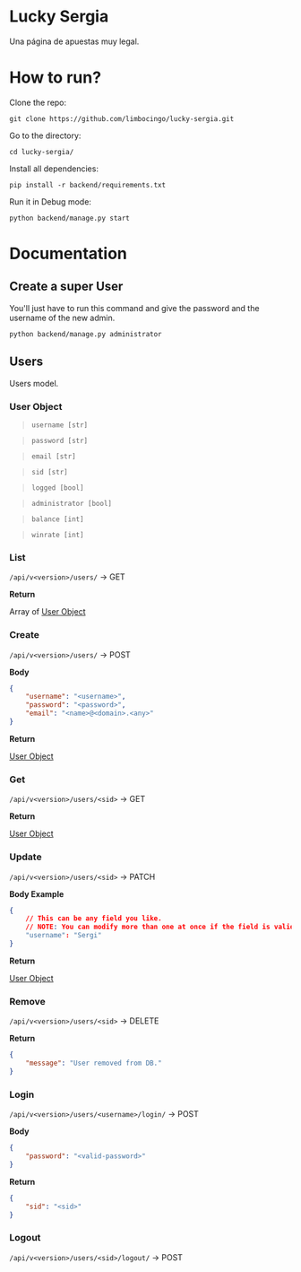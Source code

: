 # Lucky Sergia
Una página de apuestas muy legal.

# How to run?
Clone the repo: 
```shell 
git clone https://github.com/limbocingo/lucky-sergia.git
```

Go to the directory:
```shell 
cd lucky-sergia/
```

Install all dependencies: 
```shell 
pip install -r backend/requirements.txt
```

Run it in Debug mode: 
```shell 
python backend/manage.py start
```

# Documentation
## Create a super User
You'll just have to run this command and give the password and the username of the new admin.
```shell
python backend/manage.py administrator
```

## Users
Users model.

### User Object

> `username [str]`

> `password [str]` 

> `email [str]` 

> `sid [str]` 

> `logged [bool]` 

> `administrator [bool]` 

> `balance [int]` 

> `winrate [int]` 

### List
`/api/v<version>/users/` -> GET

**Return**

Array of [User Object](./README.md#user-object)


### Create
`/api/v<version>/users/` -> POST

**Body** 
```json
{
    "username": "<username>",
    "password": "<password>",
    "email": "<name>@<domain>.<any>"
}
```

**Return**

[User Object](./README.md#user-object)


### Get
`/api/v<version>/users/<sid>` -> GET

**Return**

[User Object](./README.md#user-object)


### Update
`/api/v<version>/users/<sid>` -> PATCH


**Body Example**

```json
{
    // This can be any field you like.
    // NOTE: You can modify more than one at once if the field is valid.
    "username": "Sergi"
}
```


**Return**

[User Object](./README.md#user-object) 

### Remove
`/api/v<version>/users/<sid>` -> DELETE


**Return**

```json
{
    "message": "User removed from DB."
}
``` 

### Login
`/api/v<version>/users/<username>/login/` -> POST


**Body**
```json
{
    "password": "<valid-password>"
}
```

**Return**
```json
{
    "sid": "<sid>"
}
```

### Logout
`/api/v<version>/users/<sid>/logout/` -> POST
